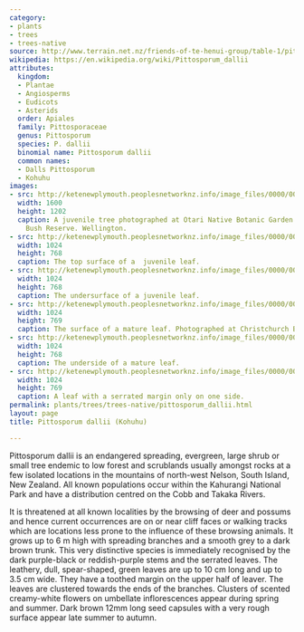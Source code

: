 ```yaml
---
category:
- plants
- trees
- trees-native
source: http://www.terrain.net.nz/friends-of-te-henui-group/table-1/pittosporum-dallii.html
wikipedia: https://en.wikipedia.org/wiki/Pittosporum_dallii
attributes:
  kingdom:
  - Plantae
  - Angiosperms
  - Eudicots
  - Asterids
  order: Apiales
  family: Pittosporaceae
  genus: Pittosporum
  species: P. dallii
  binomial name: Pittosporum dallii
  common names:
  - Dalls Pittosporum
  - Kohuhu
images:
- src: http://ketenewplymouth.peoplesnetworknz.info/image_files/0000/0003/6109/1-Pittosporum_dallii_Dalls_Pittosporum__Kohuhu.JPG
  width: 1600
  height: 1202
  caption: A juvenile tree photographed at Otari Native Botanic Garden and Wilton''s
    Bush Reserve. Wellington.
- src: http://ketenewplymouth.peoplesnetworknz.info/image_files/0000/0003/6114/1-Pittosporum_dallii_Dalls_Pittosporum__Kohuhu__1_.JPG
  width: 1024
  height: 768
  caption: The top surface of a  juvenile leaf.
- src: http://ketenewplymouth.peoplesnetworknz.info/image_files/0000/0003/6119/1-Pittosporum_dallii_Dalls_Pittosporum__Kohuhu__2_.JPG
  width: 1024
  height: 768
  caption: The undersurface of a juvenile leaf.
- src: http://ketenewplymouth.peoplesnetworknz.info/image_files/0000/0008/3098/Pittosporum_dallii-001.JPG
  width: 1024
  height: 769
  caption: The surface of a mature leaf. Photographed at Christchurch Botanical Gardens.
- src: http://ketenewplymouth.peoplesnetworknz.info/image_files/0000/0008/3108/Pittosporum_dallii-003.JPG
  width: 1024
  height: 768
  caption: The underside of a mature leaf.
- src: http://ketenewplymouth.peoplesnetworknz.info/image_files/0000/0008/3103/Pittosporum_dallii-002.JPG
  width: 1024
  height: 769
  caption: A leaf with a serrated margin only on one side.
permalink: plants/trees/trees-native/pittosporum_dallii.html
layout: page
title: Pittosporum dallii (Kohuhu)

---
```

Pittosporum dallii is an endangered spreading, evergreen, large shrub or small tree endemic to low forest and scrublands usually amongst rocks at a few isolated locations in the mountains of north-west Nelson, South Island, New Zealand. All known populations occur within the Kahurangi National Park and have a distribution centred on the Cobb and Takaka Rivers. 

It is threatened at all known localities by the browsing of deer and possums and hence current occurrences are on or near cliff faces or walking tracks which are locations less prone to the influence of these browsing animals. It grows up to 6 m high with spreading branches and a smooth grey to a dark brown trunk. 
This very distinctive species is immediately recognised by the dark purple-black or reddish-purple stems and the serrated leaves. The leathery, dull, spear-shaped, green leaves are up to 10 cm long and up to 3.5 cm wide. They have a toothed margin on the upper half of leaver. The leaves are clustered towards the ends of the branches. Clusters of scented creamy-white flowers on umbellate inflorescences appear during spring and summer. 
Dark brown 12mm long seed capsules with a very rough surface appear late summer to autumn.
